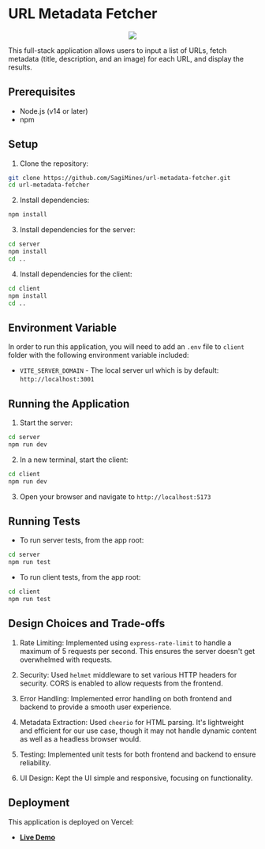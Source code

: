 # URL Metadata Fetcher

<div align='center'>
<a href="https://github.com/SagiMines/url-metadata-fetcher">
<img src="https://i.postimg.cc/x8d9Sgg1/fetcher.png"/>
</a>
</div>

This full-stack application allows users to input a list of URLs, fetch metadata (title, description, and an image) for each URL, and display the results.

## Prerequisites

- Node.js (v14 or later)
- npm

## Setup

1. Clone the repository:

```bash
git clone https://github.com/SagiMines/url-metadata-fetcher.git
cd url-metadata-fetcher
```

2. Install dependencies:

```bash
npm install
```

3. Install dependencies for the server:

```bash
cd server
npm install
cd ..
```

4. Install dependencies for the client:

```bash
cd client
npm install
cd ..
```

## Environment Variable

In order to run this application, you will need to add an `.env` file to `client` folder with the following environment variable included:

- `VITE_SERVER_DOMAIN` - The local server url which is by default: `http://localhost:3001`

## Running the Application

1. Start the server:

```bash
cd server
npm run dev
```

2. In a new terminal, start the client:

```bash
cd client
npm run dev
```

3. Open your browser and navigate to `http://localhost:5173`

## Running Tests

- To run server tests, from the app root:

```bash
cd server
npm run test
```

- To run client tests, from the app root:

```bash
cd client
npm run test
```

## Design Choices and Trade-offs

1. Rate Limiting: Implemented using `express-rate-limit` to handle a maximum of 5 requests per second. This ensures the server doesn't get overwhelmed with requests.

2. Security: Used `helmet` middleware to set various HTTP headers for security. CORS is enabled to allow requests from the frontend.

3. Error Handling: Implemented error handling on both frontend and backend to provide a smooth user experience.

4. Metadata Extraction: Used `cheerio` for HTML parsing. It's lightweight and efficient for our use case, though it may not handle dynamic content as well as a headless browser would.

5. Testing: Implemented unit tests for both frontend and backend to ensure reliability.

6. UI Design: Kept the UI simple and responsive, focusing on functionality.

## Deployment

This application is deployed on Vercel:

- **[Live Demo](https://url-metadata-fetcher-client-eta.vercel.app/)**
